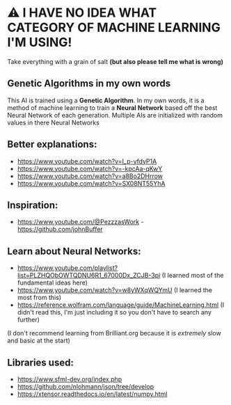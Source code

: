 # ⚠️ I HAVE NO IDEA WHAT CATEGORY OF MACHINE LEARNING I'M USING!
 Take everything with a grain of salt **(but also please tell me what is wrong)**

## Genetic Algorithms in my own words
 This AI is trained using a **Genetic Algorithm**. In my own words, it is a method of machine learning to train a **Neural Network** based off the best Neural Network of each generation.
 Multiple AIs are initialized with random values in there Neural Networks

## Better explanations:
 - https://www.youtube.com/watch?v=I_p-yfdyP1A
 - https://www.youtube.com/watch?v=-kpcAa-qKwY
 - https://www.youtube.com/watch?v=a8Bo2DHrrow
 - https://www.youtube.com/watch?v=SX08NT55YhA

## Inspiration:
 - https://www.youtube.com/@PezzzasWork - https://github.com/johnBuffer


## Learn about Neural Networks:
 - https://www.youtube.com/playlist?list=PLZHQObOWTQDNU6R1_67000Dx_ZCJB-3pi (I learned most of the fundamental ideas here)
 - https://www.youtube.com/watch?v=w8yWXqWQYmU (I learned the most from this)
 - https://reference.wolfram.com/language/guide/MachineLearning.html (I didn't read this, I'm just including it so you don't have to search any further)

 (I don't recommend learning from Brilliant.org because it is *extremely* slow and basic at the start)

## Libraries used:
 - https://www.sfml-dev.org/index.php
 - https://github.com/nlohmann/json/tree/develop
 - https://xtensor.readthedocs.io/en/latest/numpy.html